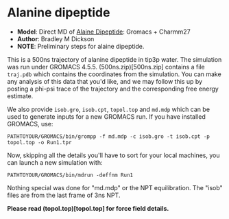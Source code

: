 # Alanine dipeptide
+ **Model**: 
Direct MD of [Alaine Dipeptide](http://en.wikipedia.org/wiki/Dipeptide): 
Gromacs + Charmm27
+ **Author**: Bradley M Dickson
+ **NOTE**: Preliminary steps for alaine dipeptide.

This is a 500ns trajectory of alanine dipeptide in tip3p water.
The simulation was run under GROMACS 4.5.5.
(500ns.zip)[500ns.zip] contains a file `traj.pdb` which contains the coordinates from the simulation. 
You can make any analysis of this data that you'd like, and we may follow this up by posting a phi-psi trace of the trajectory and the corresponding free energy estimate.
   
We also provide `isob.gro`, `isob.cpt`, `topol.top` and `md.mdp` which can be used to generate inputs for a new GROMACS run. 
If you have installed GROMACS, use:

    PATHTOYOUR/GROMACS/bin/grompp -f md.mdp -c isob.gro -t isob.cpt -p topol.top -o Run1.tpr

Now, skipping all the details you'll have to sort for your local machines, you can launch a new simulation with: 

    PATHTOYOUR/GROMACS/bin/mdrun -deffnm Run1

Nothing special was done for "md.mdp" or the NPT equilibration. 
The "isob" files are from the last frame of 3ns NPT. 

**Please read (topol.top)[topol.top] for force field details.**
